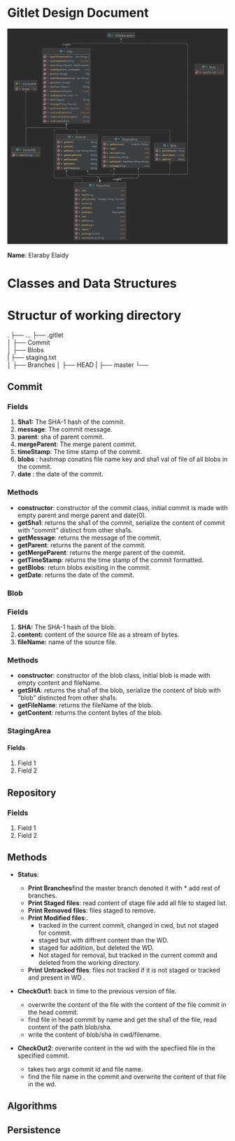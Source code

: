 # Gitlet Design Document

![uml diagram](Main.png)

**Name**: Elaraby Elaidy

# Classes and Data Structures

# Structur of working directory 
.
├── ...
├── .gitlet                                
│   ├── Commit            
│   ├── Blobs   
|   ├── staging.txt           
│   ├── Branches 
│       ├── HEAD 
|       ├── master
└── 




## Commit

### Fields
1. **Sha1:** The SHA-1 hash of the commit.
2. **message**: The commit message.
3. **parent**: sha of parent commit. 
4. **mergeParent**: The merge parent commit.
5. **timeStamp**: The time stamp of the commit.
6. **blobs** : hashmap conatins file name key and sha1 val of file of all blobs in the commit. 
7. **date** : the date of the commit.

### Methods
- **constructor**: constructor of the commit class, initial commit is made with empty parent and merge parent and date(0).
- **getSha1**: returns the sha1 of the commit, serialize the content of commit with "commit" distinct from other sha1s. 
- **getMessage**: returns the message of the commit.
- **getParent**: returns the parent of the commit.
- **getMergeParent**: returns the merge parent of the commit.
- **getTimeStamp**: returns the time stamp of the commit formatted.
- **getBlobs**: return blobs exisiting in the commit. 
- **getDate**: returns the date of the commit.


### Blob

### Fields

1. **SHA:** The SHA-1 hash of the blob. 
2. **content:** content of the source file as a stream of bytes. 
3. **fileName:** name of the source file.


### Methods
- **constructor**: constructor of the blob class, initial blob is made with empty content and fileName.
- **getSHA**: returns the sha1 of the blob, serialize the content of blob with "blob" distincted from other sha1s. 
- **getFileName**: returns the fileName of the blob. 
- **getContent**: returns the content bytes of the blob.



### StagingArea

#### Fields

1. Field 1
2. Field 2


## Repository

### Fields

1. Field 1
2. Field 2


## Methods
- **Status**: 
    - **Print Branches**find the master branch denoted it with * add rest of branches. 
    - **Print Staged files**: read content of stage file add all file to staged list. 
    - **Print Removed files**: files staged to remove. 
    - **Print Modified files**:. 
        - tracked in the current commit, changed in cwd, but not staged for commit. 
        - staged but with diffrent content than the WD. 
        - staged for addition, but deleted the WD. 
        - Not staged for removal, but tracked in the current commit and deleted from the working directory.  
    - **Print Untracked files**: files not tracked if it is not staged or tracked and present in WD .

- **CheckOut1**: back in time to the previous version of file.
    - overwrite the content of the file with the content of the file commit in the head commit. 
    - find file in head commit by name and get the sha1 of the file, read content of the path blob/sha. 
    - write the content of blob/sha in cwd/filename. 

- **CheckOut2**: overwrite content in the wd with the specfiied file in the specified commit.  
    - takes two args commit id and file name.
    - find the file name in the commit and overwrite the content of that file in the wd.
  






## Algorithms

## Persistence
